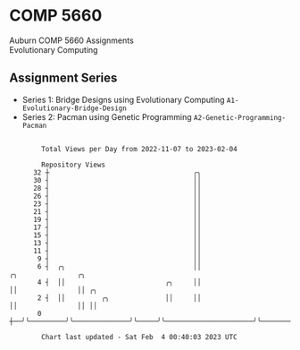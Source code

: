 # COMP 5660
Auburn COMP 5660 Assignments  
Evolutionary Computing

## Assignment Series
- Series 1: Bridge Designs using Evolutionary Computing `A1-Evolutionary-Bridge-Design`
- Series 2: Pacman using Genetic Programming `A2-Genetic-Programming-Pacman`

```

        Total Views per Day from 2022-11-07 to 2023-02-04

        Repository Views
      32 ┼                                    ╭╮
      30 ┤                                    ││
      28 ┤                                    ││
      26 ┤                                    ││
      23 ┤                                    ││
      21 ┤                                    ││
      19 ┤                                    ││
      17 ┤                                    ││
      15 ┤                                    ││
      13 ┤                                    ││
      11 ┤                                    ││
       9 ┤                                    ││
       6 ┤  ╭╮                                ││                      ╭╮               ╭╮
       4 ┤  ││                         ╭╮     ││                      ││               ││ ╭╮
       2 ┤  ││         ╭╮              ││     ││                      ││               ││ ││
       0 ┼──╯╰─────────╯╰──────────────╯╰─────╯╰──────────────────────╯╰───────────────╯╰─╯╰───────

        Chart last updated - Sat Feb  4 00:40:03 2023 UTC
        
```
